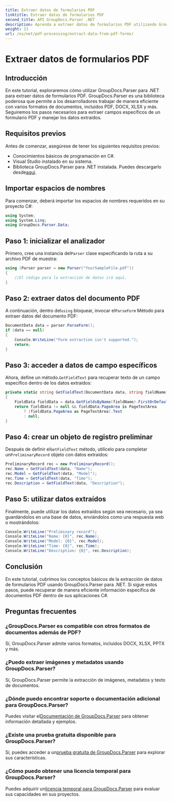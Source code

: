 ```yaml
---
title: Extraer datos de formularios PDF
linktitle: Extraer datos de formularios PDF
second_title: API GroupDocs.Parser .NET
description: Aprenda a extraer datos de formularios PDF utilizando GroupDocs.Parser para .NET. Guía paso a paso con ejemplos de código y preguntas frecuentes.
weight: 11
url: /es/net/pdf-processing/extract-data-from-pdf-forms/
---
```


# Extraer datos de formularios PDF

## Introducción
En este tutorial, exploraremos cómo utilizar GroupDocs.Parser para .NET para extraer datos de formularios PDF. GroupDocs.Parser es una biblioteca poderosa que permite a los desarrolladores trabajar de manera eficiente con varios formatos de documentos, incluidos PDF, DOCX, XLSX y más. Seguiremos los pasos necesarios para extraer campos específicos de un formulario PDF y manejar los datos extraídos.
## Requisitos previos
Antes de comenzar, asegúrese de tener los siguientes requisitos previos:
- Conocimientos básicos de programación en C#.
- Visual Studio instalado en su sistema.
- Biblioteca GroupDocs.Parser para .NET instalada. Puedes descargarlo desde[aquí](https://releases.groupdocs.com/parser/net/).

## Importar espacios de nombres
Para comenzar, deberá importar los espacios de nombres requeridos en su proyecto C#:
```csharp
using System;
using System.Linq;
using GroupDocs.Parser.Data;
```
## Paso 1: inicializar el analizador
 Primero, cree una instancia del`Parser` clase especificando la ruta a su archivo PDF de muestra:
```csharp
using (Parser parser = new Parser("YourSampleFile.pdf"))
{
    //El código para la extracción de datos irá aquí.
}
```
## Paso 2: extraer datos del documento PDF
 A continuación, dentro del`using` bloquear, invocar el`ParseForm` Método para extraer datos del documento PDF:
```csharp
DocumentData data = parser.ParseForm();
if (data == null)
{
    Console.WriteLine("Form extraction isn't supported.");
    return;
}
```
## Paso 3: acceder a datos de campo específicos
 Ahora, define un método.`GetFieldText` para recuperar texto de un campo específico dentro de los datos extraídos:
```csharp
private static string GetFieldText(DocumentData data, string fieldName)
{
    FieldData fieldData = data.GetFieldsByName(fieldName).FirstOrDefault();
    return fieldData != null && fieldData.PageArea is PageTextArea
        ? (fieldData.PageArea as PageTextArea).Text
        : null;
}
```
## Paso 4: crear un objeto de registro preliminar
 Después de definir el`GetFieldText` método, utilícelo para completar un`PreliminaryRecord` objeto con datos extraídos:
```csharp
PreliminaryRecord rec = new PreliminaryRecord();
rec.Name = GetFieldText(data, "Name");
rec.Model = GetFieldText(data, "Model");
rec.Time = GetFieldText(data, "Time");
rec.Description = GetFieldText(data, "Description");
```
## Paso 5: utilizar datos extraídos
Finalmente, puede utilizar los datos extraídos según sea necesario, ya sea guardándolos en una base de datos, enviándolos como una respuesta web o mostrándolos:
```csharp
Console.WriteLine("Preliminary record");
Console.WriteLine("Name: {0}", rec.Name);
Console.WriteLine("Model: {0}", rec.Model);
Console.WriteLine("Time: {0}", rec.Time);
Console.WriteLine("Description: {0}", rec.Description);
```

## Conclusión
En este tutorial, cubrimos los conceptos básicos de la extracción de datos de formularios PDF usando GroupDocs.Parser para .NET. Si sigue estos pasos, puede recuperar de manera eficiente información específica de documentos PDF dentro de sus aplicaciones C#.

## Preguntas frecuentes
### ¿GroupDocs.Parser es compatible con otros formatos de documentos además de PDF?
Sí, GroupDocs.Parser admite varios formatos, incluidos DOCX, XLSX, PPTX y más.
### ¿Puedo extraer imágenes y metadatos usando GroupDocs.Parser?
Sí, GroupDocs.Parser permite la extracción de imágenes, metadatos y texto de documentos.
### ¿Dónde puedo encontrar soporte o documentación adicional para GroupDocs.Parser?
 Puedes visitar el[Documentación de GroupDocs.Parser](https://tutorials.groupdocs.com/parser/net/) para obtener información detallada y ejemplos.
### ¿Existe una prueba gratuita disponible para GroupDocs.Parser?
 Sí, puedes acceder a un[prueba gratuita de GroupDocs.Parser](https://releases.groupdocs.com/) para explorar sus características.
### ¿Cómo puedo obtener una licencia temporal para GroupDocs.Parser?
 Puedes adquirir un[licencia temporal para GroupDocs.Parser](https://purchase.groupdocs.com/temporary-license/) para evaluar sus capacidades en sus proyectos.
